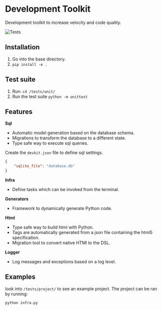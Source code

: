 # Development Toolkit
Development toolkit to increase velocity and code quality.

![Tests](https://github.com/thomaspj10/Development-Toolkit/actions/workflows/tests.yaml/badge.svg)

## Installation
1. Go into the base directory.
2. `pip install -e .`

## Test suite
1. Run: `cd /tests/unit/`
2. Run the test suite `python -m unittest`

## Features
**Sql**
- Automatic model generation based on the database schema.
- Migrations to transform the database to a different state.
- Type safe way to execute sql queries.

Create the `devkit.json` file to define sql settings.
```json
{
    "sqlite_file": "database.db"
}
```

**Infra**
- Define tasks which can be invoked from the terminal.

**Generators**
- Framework to dynamically generate Python code.

**Html**
- Type safe way to build html with Python.
- Tags are automatically generated from a json file containing the html5 specification.
- Migration tool to convert native HTMl to the DSL.

**Logger**
- Log messages and exceptions based on a log level.

## Examples
look into `/tests/project/` to see an example project. The project can be ran by running:
```shell
python infra.py
```
